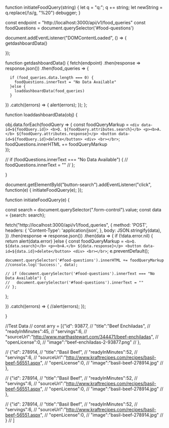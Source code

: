 function initiateFoodQuery(string) {
  let q = "q:";
  q += string;
   let newString = q.replace(/\s/g, "%20")
   debugger;
}




const endpoint = "http://localhost:3000/api/v1/food_queries"
const foodQuestions = document.querySelector('#food-questions')

document.addEventListener("DOMContentLoaded", () => {
  getdashboardData()

});

function getdashboardData() {
  fetch(endpoint) 
    .then(response => response.json())
    .then(food_queries => { 

      if (food_queries.data.length === 0) {
        foodQuestions.innerText = "No Data Available"
      }else {
        loaddashboardData(food_queries)
      }
  })
    .catch((errors) => {
     alert(errors);
   });
};

function loaddashboardData(obj) {

  obj.data.forEach(foodQuery => {
    const foodQueryMarkup = 
    `<div data-id=${foodQuery.id}>
      <b>Q. ${foodQuery.attributes.search}</b>
      <p><b>A.</b> ${foodQuery.attributes.response}</p>
      <button data-id=${foodQuery.id}>delete</button>
    <div>
    <br></br>`;
    foodQuestions.innerHTML += foodQueryMarkup  
  });

   // if (foodQuestions.innerText === "No Data Available") {
   //    foodQuestions.innerText = ""
   // };
 
}

document.getElementById("button-search").addEventListener("click", function(e) {
  initiateFoodQuery(e);
});

function initiateFoodQuery(e) {
 
  const search = document.querySelector(".form-control").value;
  const data = {search: search};

  fetch("http://localhost:3000/api/v1/food_queries", {
    method: 'POST', 
    headers: {
      'Content-Type': 'application/json',
    },
    body: JSON.stringify(data),
  })
  .then(response => response.json())
  .then(data => {
     if (!data.error.nil) {
       return alert(data.error)
     }else { 
    const foodQueryMarkup = 
    `<b>Q. ${data.search}</b>
    <p><b>A.</b> ${data.response}</p>
    <button data-id=${data.id}>delete</button>
    <div>
    <br></br>`;
     e.preventDefault();

    document.querySelector('#food-questions').innerHTML += foodQueryMarkup  
    //console.log('Success:', data);

    // if (document.querySelector('#food-questions').innerText === "No Data Available") {
    //   document.querySelector('#food-questions').innerText = ""
    // };
   };

  })
   .catch((errors) => {
     //alert(errors);
  });


}

//Test Data
// const arry = [{"id": 93877,
//    "title":"Beef Enchiladas",
//    "readyInMinutes":45,
//    "servings":6,
//    "sourceUrl":"http://www.marthastewart.com/344471/beef-enchiladas",
//    "openLicense":0,
//    "image":"beef-enchiladas-2-93877.png"
//    },
   
//    {"id": 278914,
//    "title":"Basil Beef",
//    "readyInMinutes":52,
//    "servings":6,
//    "sourceUrl":"http://www.kraftrecipes.com/recipes/basil-beef-56551.aspx",
//    "openLicense":0,
//    "image":"basil-beef-278914.jpg"
//    },

//       {"id": 278914,
//    "title":"Basil Beef",
//    "readyInMinutes":52,
//    "servings":6,
//    "sourceUrl":"http://www.kraftrecipes.com/recipes/basil-beef-56551.aspx",
//    "openLicense":0,
//    "image":"basil-beef-278914.jpg"
//    },

//       {"id": 278914,
//    "title":"Basil Beef",
//    "readyInMinutes":52,
//    "servings":6,
//    "sourceUrl":"http://www.kraftrecipes.com/recipes/basil-beef-56551.aspx",
//    "openLicense":0,
//    "image":"basil-beef-278914.jpg"
//    }
// ]


